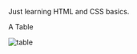 Just learning HTML and CSS basics.

A Table

![table](https://github.com/benNjogu/mel-html-css/assets/60463836/58966f26-ff15-4f82-bf00-e240d6c516e6)
